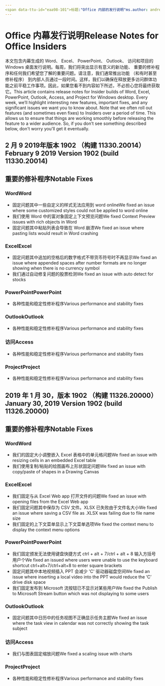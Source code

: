 ```yaml
---
<span data-ttu-id="eaa98-101">标题:"Office 内部的发行说明"ms.author: andrewmo 作者： mikho 管理器： andrewmo ms.date: 2/11/2019 ms.audience: Win32 Fast ms.topic： 引用 ms.service: o365 proplus localization_priority： 关键 ms.collection: RelNotes_ProPlus说明:"提供内部快速访问群体与最新列表的主要新功能、 修补程序或已知的问题</span><span class="sxs-lookup"><span data-stu-id="eaa98-101">title: "Release Notes for Office Insiders" ms.author: andrewmo author: mikho manager: andrewmo ms.date: 2/11/2019 ms.audience: Win32 Fast ms.topic: reference ms.service: o365-proplus- localization_priority: Critical ms.collection: RelNotes_ProPlus description: "Provides Insiders Fast audience with the latest list of key new features, fixes or known issues</span></span>
---
```


# <a name="release-notes-for-office-insiders"></a><span data-ttu-id="eaa98-102">Office 内幕发行说明</span><span class="sxs-lookup"><span data-stu-id="eaa98-102">Release Notes for Office Insiders</span></span>

<span data-ttu-id="eaa98-p101">本文包含内幕生成的 Word、 Excel、 PowerPoint、 Outlook、 访问和项目的 Windows 桌面发行说明。每周，我们将突出显示有意义的新功能、 重要的修补程序和任何我们希望您了解的重要问题。请注意，我们通常推出功能 （和有时甚至修补程序） 到内部人员通过一段时间。这样，我们以确保在释放更多访问群体功能之前平稳工作事项。因此，如果您看不到内容如下所述，不必担心您将最终获取它。</span><span class="sxs-lookup"><span data-stu-id="eaa98-p101">This article contains release notes for Insider builds of Word, Excel, PowerPoint, Outlook, Access, and Project for Windows desktop. Every week, we’ll highlight interesting new features, important fixes, and any significant issues we want you to know about. Note that we often roll out features (and sometimes even fixes) to Insiders over a period of time. This allows us to ensure that things are working smoothly before releasing the feature to a wider audience. So, if you don’t see something described below, don't worry you'll get it eventually.</span></span>  

## <a name="february-9-2019-version-1902-build-1133020014"></a><span data-ttu-id="eaa98-108">2 月 9 2019年版本 1902 （构建 11330.20014）</span><span class="sxs-lookup"><span data-stu-id="eaa98-108">February 9 2019 Version 1902 (build 11330.20014)</span></span>


## <a name="notable-fixes"></a><span data-ttu-id="eaa98-109">重要的修补程序</span><span class="sxs-lookup"><span data-stu-id="eaa98-109">Notable Fixes</span></span>

### <a name="word"></a><span data-ttu-id="eaa98-110">Word</span><span class="sxs-lookup"><span data-stu-id="eaa98-110">Word</span></span> 
- <span data-ttu-id="eaa98-111">固定问题其中一些自定义的样式无法应用到 word online</span><span class="sxs-lookup"><span data-stu-id="eaa98-111">We fixed an issue where some customized styles could not be applied to word online</span></span>
- <span data-ttu-id="eaa98-112">我们使用 Word 中的富对象固定上下文预览问题</span><span class="sxs-lookup"><span data-stu-id="eaa98-112">We fixed Context Preview issues with rich objects in Word</span></span>
- <span data-ttu-id="eaa98-113">固定问题其中粘贴列表会导致在 Word 崩溃</span><span class="sxs-lookup"><span data-stu-id="eaa98-113">We fixed an issue where pasting lists  would result in Word crashing</span></span>

### <a name="excel"></a><span data-ttu-id="eaa98-114">Excel</span><span class="sxs-lookup"><span data-stu-id="eaa98-114">Excel</span></span>
- <span data-ttu-id="eaa98-115">固定问题其中追加的空格后的数字格式不带货币符号时不再显示</span><span class="sxs-lookup"><span data-stu-id="eaa98-115">We fixed an issue where appended spaces after number formats are no longer showing when there is no currency symbol</span></span>
- <span data-ttu-id="eaa98-116">我们通过自动修复问题的股票检测</span><span class="sxs-lookup"><span data-stu-id="eaa98-116">We fixed an issue with auto detect for stocks</span></span>

### <a name="powerpoint"></a><span data-ttu-id="eaa98-117">PowerPoint</span><span class="sxs-lookup"><span data-stu-id="eaa98-117">PowerPoint</span></span>
- <span data-ttu-id="eaa98-118">各种性能和稳定性修补程序</span><span class="sxs-lookup"><span data-stu-id="eaa98-118">Various performance and stability fixes</span></span>

### <a name="outlook"></a><span data-ttu-id="eaa98-119">Outlook</span><span class="sxs-lookup"><span data-stu-id="eaa98-119">Outlook</span></span>
- <span data-ttu-id="eaa98-120">各种性能和稳定性修补程序</span><span class="sxs-lookup"><span data-stu-id="eaa98-120">Various performance and stability fixes</span></span>

### <a name="access"></a><span data-ttu-id="eaa98-121">访问</span><span class="sxs-lookup"><span data-stu-id="eaa98-121">Access</span></span>
- <span data-ttu-id="eaa98-122">各种性能和稳定性修补程序</span><span class="sxs-lookup"><span data-stu-id="eaa98-122">Various performance and stability fixes</span></span>

### <a name="project"></a><span data-ttu-id="eaa98-123">Project</span><span class="sxs-lookup"><span data-stu-id="eaa98-123">Project</span></span>
- <span data-ttu-id="eaa98-124">各种性能和稳定性修补程序</span><span class="sxs-lookup"><span data-stu-id="eaa98-124">Various performance and stability fixes</span></span>




## <a name="january-30-2019-version-1902-build-1132620000"></a><span data-ttu-id="eaa98-125">2019 年 1 月 30，版本 1902 （构建 11326.20000）</span><span class="sxs-lookup"><span data-stu-id="eaa98-125">January 30, 2019 Version 1902 (build 11326.20000)</span></span>


## <a name="notable-fixes"></a><span data-ttu-id="eaa98-126">重要的修补程序</span><span class="sxs-lookup"><span data-stu-id="eaa98-126">Notable Fixes</span></span>

### <a name="word"></a><span data-ttu-id="eaa98-127">Word</span><span class="sxs-lookup"><span data-stu-id="eaa98-127">Word</span></span> 
- <span data-ttu-id="eaa98-128">我们的固定大小调整嵌入 Excel 表格中的单元格问题</span><span class="sxs-lookup"><span data-stu-id="eaa98-128">We fixed an issue with resizing cells in an embedded Excel table</span></span>
- <span data-ttu-id="eaa98-129">我们使用复制/粘贴的绘图画布上形状固定问题</span><span class="sxs-lookup"><span data-stu-id="eaa98-129">We fixed an issue with copy/paste of shapes in a Drawing Canvas</span></span>

### <a name="excel"></a><span data-ttu-id="eaa98-130">Excel</span><span class="sxs-lookup"><span data-stu-id="eaa98-130">Excel</span></span>
- <span data-ttu-id="eaa98-131">我们固定与从 Excel Web app 打开文件的问题</span><span class="sxs-lookup"><span data-stu-id="eaa98-131">We fixed an issue with opening files from the Excel Web app</span></span>
- <span data-ttu-id="eaa98-132">我们固定问题其中保存为 CSV 文件。XLSX 已失败由于文件名大小</span><span class="sxs-lookup"><span data-stu-id="eaa98-132">We fixed an issue where saving a CSV file as .XLSX was failing due to file name size</span></span>
- <span data-ttu-id="eaa98-133">我们固定的上下文菜单显示上下文菜单选项</span><span class="sxs-lookup"><span data-stu-id="eaa98-133">We fixed the context menu to display the context menu options</span></span>

### <a name="powerpoint"></a><span data-ttu-id="eaa98-134">PowerPoint</span><span class="sxs-lookup"><span data-stu-id="eaa98-134">PowerPoint</span></span>
- <span data-ttu-id="eaa98-135">我们固定颁发无法使用键盘快捷方式 ctrl + alt + 7/ctrl + alt + 8 输入方括号用户个</span><span class="sxs-lookup"><span data-stu-id="eaa98-135">We fixed an issued where users were unable to use the keyboard shortcut ctrl+alt+7/ctrl+alt+8 to enter square brackets</span></span>
- <span data-ttu-id="eaa98-136">固定问题其中本地视频插入 PPT 会减少 'C' 驱动器磁盘空间</span><span class="sxs-lookup"><span data-stu-id="eaa98-136">We fixed an issue where inserting a local video into the PPT would reduce the ‘C’ drive disk space</span></span>
- <span data-ttu-id="eaa98-137">我们固定发布到 Microsoft 流按钮已不显示对某些用户</span><span class="sxs-lookup"><span data-stu-id="eaa98-137">We fixed the Publish to Microsoft Stream button which was not displaying to some users</span></span>

### <a name="outlook"></a><span data-ttu-id="eaa98-138">Outlook</span><span class="sxs-lookup"><span data-stu-id="eaa98-138">Outlook</span></span>
- <span data-ttu-id="eaa98-139">固定问题其中日历中的任务视图不正确显示任务主题</span><span class="sxs-lookup"><span data-stu-id="eaa98-139">We fixed an issue where the task view in calendar was  not correctly showing the task subject</span></span>

### <a name="access"></a><span data-ttu-id="eaa98-140">访问</span><span class="sxs-lookup"><span data-stu-id="eaa98-140">Access</span></span>
- <span data-ttu-id="eaa98-141">我们与图表固定缩放问题</span><span class="sxs-lookup"><span data-stu-id="eaa98-141">We fixed a scaling issue with charts</span></span>

### <a name="project"></a><span data-ttu-id="eaa98-142">Project</span><span class="sxs-lookup"><span data-stu-id="eaa98-142">Project</span></span>
- <span data-ttu-id="eaa98-143">各种性能和稳定性修补程序</span><span class="sxs-lookup"><span data-stu-id="eaa98-143">Various performance and stability fixes</span></span>
